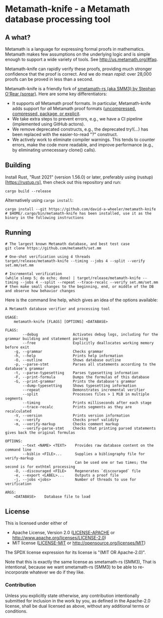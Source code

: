# Metamath-knife - a Metamath database processing tool

## A what?

Metamath is a language for expressing formal proofs in mathematics. Metamath makes few assumptions on the underlying logic and is simple enough to support a wide variety of tools.
See http://us.metamath.org/#faq.

Metamath-knife can rapidly verify these proofs, providing much stronger confidence that the proof is correct. And we do mean *rapid*: over 28,000 proofs can be proved in less than a second.

Metamath-knife is a friendly fork of 
[smetamath-rs (aka SMM3) by Stephan O'Rear (sorear)](https://github.com/sorear/smetamath-rs). Here are some key differentiators:

* It supports *all* Metamath proof formats. In particular, Metamath-knife
  adds support for *all* Metamath proof formats
  (<a href="https://groups.google.com/g/metamath/c/xCUNA2ttHew/m/RXSNzdovBAAJ">uncompressed, compressed, package, or explicit</a>.
* We take extra steps to prevent errors, e.g., we have a CI pipeline
  (implemented using GitHub actons).
* We remove deprecated constructs, e.g., the deprecated try!(...)
  has been replaced with the easier-to-read "?" construct.
* We actively work to eliminate compiler warnings. This tends to
  counter errors, make the code more readable, and improve performance
  (e.g., by eliminating unnecessary clone() calls).

## Building

Install Rust, "Rust 2021" (version 1.56.0) or later, preferably using (rustup)[https://rustup.rs], then check out this repository and run:

    cargo build --release

Alternatively using `cargo install`:

    cargo install --git https://github.com/david-a-wheeler/metamath-knife
    # $HOME/.cargo/bin/metamath-knife has been installed, use it as the binary in the following instructions

## Running

    # The largest known Metamath database, and best test case
    git clone https://github.com/metamath/set.mm

    # One-shot verification using 4 threads
    target/release/metamath-knife --timing --jobs 4 --split --verify set.mm/set.mm

    # Incremental verification
    (while sleep 5; do echo; done) | target/release/metamath-knife --timing --jobs 4 --split --repeat --trace-recalc --verify set.mm/set.mm
    # then make small changes to the beginning, end, or middle of the DB and observe how behavior changes

Here is the command line help, which gives an idea of the options available:
```
A Metamath database verifier and processing tool

USAGE:
    metamath-knife [FLAGS] [OPTIONS] <DATABASE>

FLAGS:
        --debug                Activates debug logs, including for the grammar building and statement parsing
        --free                 Explicitly deallocates working memory before exit
    -g, --grammar              Checks grammar
    -h, --help                 Prints help information
    -O, --outline              Shows database outline
    -p, --parse-stmt           Parses all statements according to the database's grammar
    -t, --parse-typesetting    Parses typesetting information
    -F, --print-formula        Dumps the formulas of this database
    -G, --print-grammar        Prints the database's grammar
        --dump-typesetting     Shows typesetting information
        --repeat               Demonstrates incremental verifier
        --split                Processes files > 1 MiB in multiple segments
        --timing               Prints milliseconds after each stage
        --trace-recalc         Prints segments as they are recalculated
    -V, --version              Prints version information
    -v, --verify               Checks proof validity
    -m, --verify-markup        Checks comment markup
        --verify-parse-stmt    Checks that printing parsed statements gives back the original formulas

OPTIONS:
        --text <NAME> <TEXT>    Provides raw database content on the command line
        --biblio <FILE>...      Supplies a bibliography file for verify-markup
                                Can be used one or two times; the second is for exthtml processing
    -D, --discouraged <FILE>    Regenerates `discouraged` file
    -e, --export <LABEL>...     Outputs a proof file
    -j, --jobs <jobs>           Number of threads to use for verification

ARGS:
    <DATABASE>    Database file to load
```

## License

This is licensed under either of

 * Apache License, Version 2.0 ([LICENSE-APACHE](LICENSE-APACHE) or http://www.apache.org/licenses/LICENSE-2.0)
 * MIT license ([LICENSE-MIT](LICENSE-MIT) or http://opensource.org/licenses/MIT)

The SPDX license expression for its license is "(MIT OR Apache-2.0)".

Note that this is exactly the same license as smetamath-rs (SMM3),
That is intentional, because we want smetamath-rs (SMM3) to be able to
re-incorporate whatever we do if they like.

### Contribution

Unless you explicitly state otherwise, any contribution intentionally submitted
for inclusion in the work by you, as defined in the Apache-2.0 license, shall be dual licensed as above, without any additional terms or conditions.
